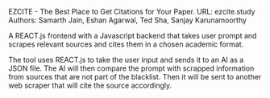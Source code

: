 EZCITE - The Best Place to Get Citations for Your Paper.
URL: ezcite.study
Authors: Samarth Jain, Eshan Agarwal, Ted Sha, Sanjay Karunamoorthy

A REACT.js frontend with a Javascript backend that takes user prompt and scrapes relevant sources and cites them in a chosen academic format. 

The tool uses REACT.js to take the user input and sends it to an AI as a JSON file. The AI will then compare the prompt with scrapped information from sources that are not part of the blacklist. Then it will be sent to another web scraper that will cite the source accordingly.
